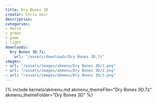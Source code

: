 ```yaml
---
title: Dry Bones 3D
creator: Chris Hair
description: 
categories:
- mario
- green
- game
- light
downloads:
  Dry Bones 3D.7z:
    url: "/assets/downloads/Dry Bones 3D.7z"
images:
- url: "/assets/images/akmenu/Dry Bones 3D/1.png"
- url: "/assets/images/akmenu/Dry Bones 3D/2.png"
- url: "/assets/images/akmenu/Dry Bones 3D/3.png"
---
```


{% include kernels/akmenu.md akmenu_themeFile="Dry Bones 3D.7z" akmenu_themeFolder="Dry Bones 3D" %}
